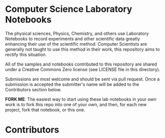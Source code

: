 # Computer Science Laboratory Notebooks

The physical sciences, Physics, Chemistry, and others use Laboratory
Notebooks to record experiments and other scientific data greatly
enhancing their use of the scientific method.  Computer Scientists are
generally not taught to use this method in their work, this
repository aims to rectify this situation.

All of the samples and notebooks contributed to this repository are
shared under a Creative Commons Zero license (see LICENSE file in this
directory).

Submissions are most welcome and should be sent via pull request.
Once a submission is accepted the submitter's name will be added to the
Contributors section below.

**FORK ME**: The easiest way to start using these lab notebooks in 
your own work is to fork this repo into one of your own, and then,
for each new project, fork that notebook, or this one.

# Contributors

